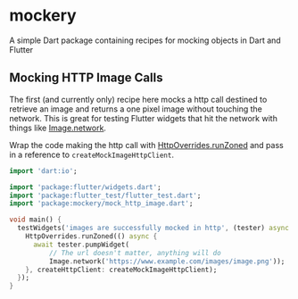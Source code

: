# mockery

A simple Dart package containing recipes for mocking objects in Dart and Flutter

## Mocking HTTP Image Calls

The first (and currently only) recipe here mocks a http call destined to retrieve an image and returns a one pixel image without touching the network. This is great for testing Flutter widgets that hit the network with things like [Image.network](https://docs.flutter.io/flutter/widgets/Image/Image.network.html).

Wrap the code making the http call with [HttpOverrides.runZoned](https://docs.flutter.io/flutter/dart-io/HttpOverrides-class.html) and pass in a reference to ```createMockImageHttpClient```. 

```dart
import 'dart:io';

import 'package:flutter/widgets.dart';
import 'package:flutter_test/flutter_test.dart';
import 'package:mockery/mock_http_image.dart';

void main() {
  testWidgets('images are successfully mocked in http', (tester) async {
    HttpOverrides.runZoned(() async {
      await tester.pumpWidget(
          // The url doesn't matter, anything will do
          Image.network('https://www.example.com/images/image.png'));
    }, createHttpClient: createMockImageHttpClient);
  });
}
```